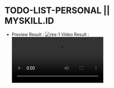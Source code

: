 # TODO-LIST-PERSONAL || MYSKILL.ID
* Preview Result : 
![res-1](https://user-images.githubusercontent.com/85418881/234576588-5855dac3-12f0-463b-9628-e53a1de0c3a0.png)
VIdeo Result : ![Preview Result](./src/img/result/res-2.mp4)

